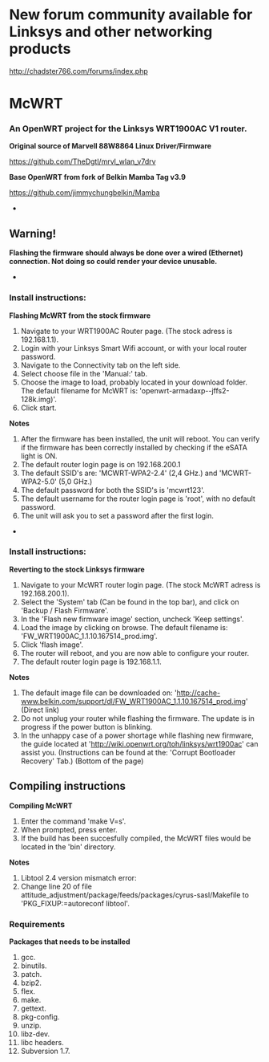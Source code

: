 # New forum community available for Linksys and other networking products
http://chadster766.com/forums/index.php

# McWRT

### An OpenWRT project for the Linksys WRT1900AC V1 router.

**Original source of Marvell 88W8864 Linux Driver/Firmware**

https://github.com/TheDgtl/mrvl_wlan_v7drv

**Base OpenWRT from fork of Belkin Mamba Tag v3.9**

https://github.com/jimmychungbelkin/Mamba





-

## Warning!

**Flashing the firmware should always be done over a wired (Ethernet) connection. Not doing so could render your device unusable.**

-

### Install instructions:

**Flashing McWRT from the stock firmware**

1. Navigate to your WRT1900AC Router page. (The stock adress is 192.168.1.1).
2. Login with your Linksys Smart Wifi account, or with your local router password.
2. Navigate to the Connectivity tab on the left side.
3. Select choose file in the 'Manual:' tab.
4. Choose the image to load, probably located in your download folder. The default filename for McWRT is: 'openwrt-armadaxp--jffs2-128k.img)'.
5. Click start.

**Notes**

1. After the firmware has been installed, the unit will reboot. You can verify if the firmware has been correctly installed by checking if the eSATA light is ON. 
2. The default router login page is on 192.168.200.1
3. The default SSID's are: 'MCWRT-WPA2-2.4' (2,4 GHz.) and 'MCWRT-WPA2-5.0' (5,0 GHz.)
4. The default password for both the SSID's is 'mcwrt123'.
5. The default username for the router login page is 'root', with no default password.
6. The unit will ask you to set a password after the first login.

-

### Install instructions:

**Reverting to the stock Linksys firmware**

1. Navigate to your McWRT router login page. (The stock McWRT adress is 192.168.200.1).
2. Select the 'System' tab (Can be found in the top bar), and click on 'Backup / Flash Firmware'.
3. In the 'Flash new firmware image' section, uncheck 'Keep settings'.
4. Load the image by clicking on browse. The default filename is: 'FW_WRT1900AC_1.1.10.167514_prod.img'.
4. Click 'flash image'.
5. The router will reboot, and you are now able to configure your router.
6. The default router login page is 192.168.1.1.

**Notes**

1. The default image file can be downloaded on: 'http://cache-www.belkin.com/support/dl/FW_WRT1900AC_1.1.10.167514_prod.img' (Direct link)
2. Do not unplug your router while flashing the firmware. The update is in progress if the power button is blinking.
3. In the unhappy case of a power shortage while flashing new firmware, the guide located at 'http://wiki.openwrt.org/toh/linksys/wrt1900ac' can assist you. (Instructions can be found at the: 'Corrupt Bootloader Recovery' Tab.) (Bottom of the page)

## Compiling instructions

**Compiling McWRT**

1. Enter the command 'make V=s'.
2. When prompted, press enter.
3. If the build has been succesfully compiled, the McWRT files would be located in the 'bin' directory.

**Notes**

1. Libtool 2.4 version mismatch error:
2. Change line 20 of file attitude_adjustment/package/feeds/packages/cyrus-sasl/Makefile to 'PKG_FIXUP:=autoreconf libtool'.

### Requirements

**Packages that needs to be installed**

1. gcc.
2. binutils.
3. patch.
4. bzip2.
5. flex.
6. make.
7. gettext.
8. pkg-config.
9. unzip.
10. libz-dev.
11. libc headers.
12. Subversion 1.7.
